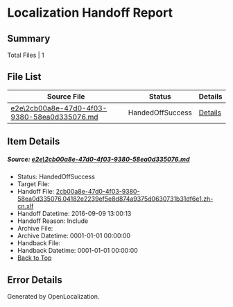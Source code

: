 # <a name='report-top'></a> Localization Handoff Report

## Summary
 Total Files | 1

## File List
 Source File | Status | Details 
 ----------- | ------ | ------- 
 [e2e\2cb00a8e-47d0-4f03-9380-58ea0d335076.md](https://github.com/OpenLocalizationTestOrg/ol-test0/blob/1582352ed706b9c68b78a32364222b694b12733e/e2e/2cb00a8e-47d0-4f03-9380-58ea0d335076.md) | HandedOffSuccess | [Details](#206891a6aa513bd51b14663a797c939ec6104f311)

## Item Details
##### <a name='206891a6aa513bd51b14663a797c939ec6104f311'></a> Source: [e2e\2cb00a8e-47d0-4f03-9380-58ea0d335076.md](https://github.com/OpenLocalizationTestOrg/ol-test0/blob/1582352ed706b9c68b78a32364222b694b12733e/e2e/2cb00a8e-47d0-4f03-9380-58ea0d335076.md)
* Status: HandedOffSuccess
* Target File: 
* Handoff File: [2cb00a8e-47d0-4f03-9380-58ea0d335076.04182e2239ef5e8d874a9375d0630731b31df6e1.zh-cn.xlf](https://github.com/OpenLocalizationTestOrg/ol-test0-handoff/blob/5cb0719e0ef6f8626603c7117d4e1fca1d085b12/ol-handoff/OpenLocalizationTestOrg/ol-test0-zhcn/yuwzho/ht/2cb00a8e-47d0-4f03-9380-58ea0d335076.04182e2239ef5e8d874a9375d0630731b31df6e1.zh-cn.xlf)
* Handoff Datetime: 2016-09-09 13:00:13
* Handoff Reason: Include
* Archive File: 
* Archive Datetime: 0001-01-01 00:00:00
* Handback File: 
* Handback Datetime: 0001-01-01 00:00:00
* [Back to Top](#report-top)


## Error Details

Generated by OpenLocalization.
